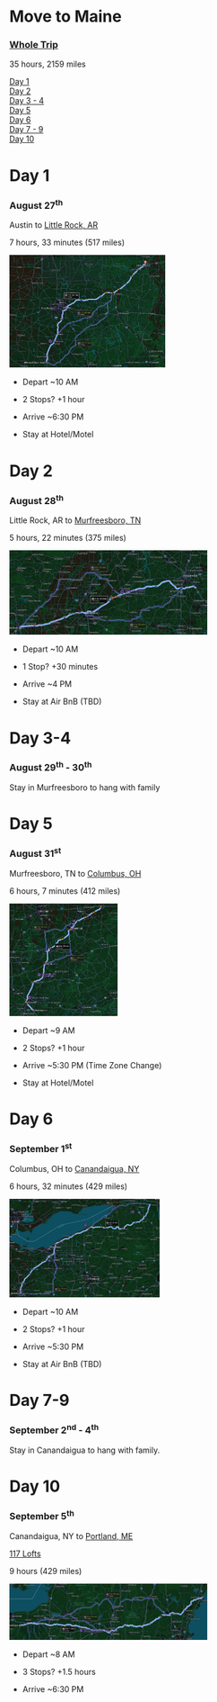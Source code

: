 # Move to Maine
### [Whole Trip](https://maps.app.goo.gl/MdMXAQ76ksYJKyqo7)
35 hours, 2159 miles

[Day 1](#day-1)<br>
[Day 2](#day-2)<br>
[Day 3 - 4](#day-3-4)<br>
[Day 5](#day-5)<br>
[Day 6](#day-6)<br>
[Day 7 - 9](#day-7-9)<br>
[Day 10](#day-10)<br>


# Day 1  
### August 27<sup>th</sup>

Austin to [Little Rock, AR](https://maps.app.goo.gl/RSqsVbbEEius8Uhy6)

7 hours, 33 minutes (517 miles)

<img src="images/AUS_TX-LR_AR.png" height="200">

- Depart ~10 AM

- 2 Stops? +1 hour

- Arrive ~6:30 PM

- Stay at Hotel/Motel

# Day 2
### August 28<sup>th</sup>
Little Rock, AR to [Murfreesboro, TN](https://maps.app.goo.gl/bVtnWE2aw6Twp9RWA)

5 hours, 22 minutes (375 miles)

<img src="images/LR_AR-MUR_TN.png" height="150">

- Depart ~10 AM

- 1 Stop? +30 minutes

- Arrive ~4 PM

- Stay at Air BnB (TBD)

# Day 3-4 
### August 29<sup>th</sup> - 30<sup>th</sup>
Stay in Murfreesboro to hang with family

# Day 5
### August 31<sup>st</sup>
Murfreesboro, TN to [Columbus, OH](https://maps.app.goo.gl/Q4yeC6588fyNRwJHA)

6 hours, 7 minutes (412 miles)

<img src="images/MUR_TN-COL_OH.png" height="200">

- Depart ~9 AM

- 2 Stops? +1 hour

- Arrive ~5:30 PM (Time Zone Change)

- Stay at Hotel/Motel

# Day 6
### September 1<sup>st</sup>

Columbus, OH to [Canandaigua, NY](https://maps.app.goo.gl/rc2MMeUWn7wRtm9f6)

6 hours, 32 minutes (429 miles)

<img src="images/COL_OH-CAN_NY.png" height="175">

- Depart ~10 AM

- 2 Stops? +1 hour 

- Arrive ~5:30 PM

- Stay at Air BnB (TBD)

# Day 7-9
### September 2<sup>nd</sup> - 4<sup>th</sup>

Stay in Canandaigua to hang with family.

# Day 10
### September 5<sup>th</sup>

Canandaigua, NY to [Portland, ME](https://maps.app.goo.gl/X56vmV43XoPi2mTK6) 

 [117 Lofts](https://www.portproperty.com/building/117-preble-street/)

9 hours (429 miles)

<img src="images/CAN_NY-POR_ME.png" height="100">

- Depart ~8 AM

- 3 Stops? +1.5 hours

- Arrive ~6:30 PM